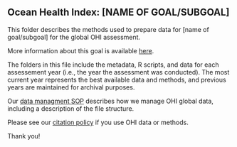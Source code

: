 ## Ocean Health Index: [NAME OF GOAL/SUBGOAL]

This folder describes the methods used to prepare data for [name of goal/subgoal] for the global OHI assessment.

More information about this goal is available [here](http://ohi-science.org/goals/#artisanal-fishing-opportunities).

The folders in this file include the metadata, R scripts, and data for each assessement year (i.e., the year the assessment was conducted).  The most current year represents the best available data and methods, and previous years are maintained for archival purposes.

Our [data managment SOP](https://rawgit.com/OHI-Science/ohiprep/master/src/dataOrganization_SOP.html) describes how we manage OHI global data, including a description of the file structure.

Please see our [citation policy](http://ohi-science.org/citation-policy/) if you use OHI data or methods.

Thank you!
